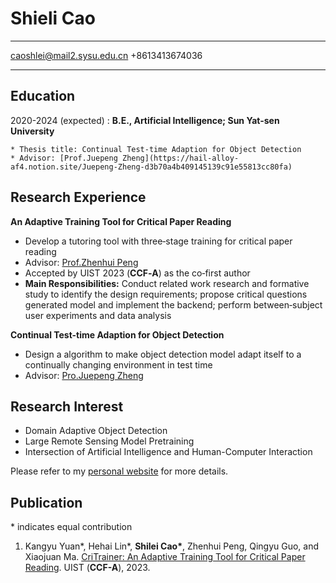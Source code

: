 Shieli Cao
============

-------------------     ----------------------------
caoshlei@mail2.sysu.edu.cn
+8613413674036
-------------------     ----------------------------

Education
---------

2020-2024 (expected)
:   **B.E., Artificial Intelligence; Sun Yat-sen University**

    * Thesis title: Continual Test-time Adaption for Object Detection
    * Advisor: [Prof.Juepeng Zheng](https://hail-alloy-af4.notion.site/Juepeng-Zheng-d3b70a4b409145139c91e55813cc80fa)

Research Experience
----------

**An Adaptive Training Tool for Critical Paper Reading**

- Develop a tutoring tool with three‑stage training for critical paper reading
- Advisor: [Prof.Zhenhui Peng](https://zhenhuipeng.com/)
- Accepted by UIST 2023 (**CCF‑A**) as the co‑first author
- **Main Responsibilities:** Conduct related work research and formative study to identify the design requirements; propose critical questions generated model and implement the backend; perform between‑subject user experiments and data analysis


**Continual Test-time Adaption for Object Detection**

- Design a algorithm to make object detection model adapt itself to a continually changing environment in test time
- Advisor: [Pro.Juepeng Zheng](https://hail-alloy-af4.notion.site/Juepeng-Zheng-d3b70a4b409145139c91e55813cc80fa)

Research Interest
--------------------
- Domain Adaptive Object Detection
- Large Remote Sensing Model Pretraining
- Intersection of Artificial Intelligence and Human-Computer Interaction

Please refer to my [personal website](https://shileicao.github.io/) for more details.


Publication
----------------------------------------

\* indicates equal contribution

1. Kangyu Yuan\*, Hehai Lin\*, **Shilei Cao\***, Zhenhui Peng, Qingyu Guo, and Xiaojuan Ma. [CriTrainer: An Adaptive Training Tool for Critical Paper Reading](https://doi.org/10.1145/3586183.3606816). 
   UIST (**CCF-A**), 2023.